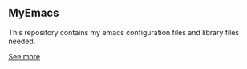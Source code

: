 ## MyEmacs

This repository contains my emacs configuration files and library files needed.

[See more](./myinit.org)
